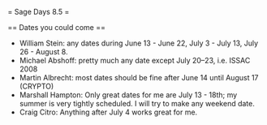 = Sage Days 8.5 =

== Dates you could come ==

 * William Stein: any dates during June 13 - June 22, July 3 - July 13, July 26 - August 8. 
 * Michael Abshoff: pretty much any date except July 20–23, i.e. ISSAC 2008
 * Martin Albrecht: most dates should be fine after June 14 until August 17 (CRYPTO)
 * Marshall Hampton: Only great dates for me are July 13 - 18th; my summer is very tightly scheduled.  I will try to make any weekend date.
 * Craig Citro: Anything after July 4 works great for me. 
